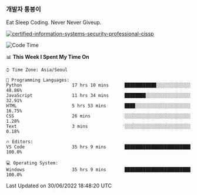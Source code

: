 ### 개발자 통붕이
Eat Sleep Coding.
Never Never Giveup.

[![certified-information-systems-security-professional-cissp](https://user-images.githubusercontent.com/44606727/157613689-acd84ec6-5f8f-4e79-89d9-a8d51f033634.png)](https://www.credly.com/badges/f394a010-85a0-450b-9136-8043af01d71c/public_url)

<!--START_SECTION:waka-->
![Code Time](http://img.shields.io/badge/Code%20Time-0%20secs-blue)

📊 **This Week I Spent My Time On** 

```text
⌚︎ Time Zone: Asia/Seoul

💬 Programming Languages: 
Python                   17 hrs 10 mins      ████████████░░░░░░░░░░░░░   48.86% 
JavaScript               11 hrs 34 mins      ████████░░░░░░░░░░░░░░░░░   32.91% 
HTML                     5 hrs 53 mins       ████░░░░░░░░░░░░░░░░░░░░░   16.75% 
CSS                      26 mins             ░░░░░░░░░░░░░░░░░░░░░░░░░   1.28% 
Text                     3 mins              ░░░░░░░░░░░░░░░░░░░░░░░░░   0.18%

🔥 Editors: 
VS Code                  35 hrs 9 mins       █████████████████████████   100.0%

💻 Operating System: 
Windows                  35 hrs 9 mins       █████████████████████████   100.0%

```


 Last Updated on 30/06/2022 18:48:20 UTC
<!--END_SECTION:waka-->
